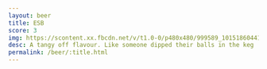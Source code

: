 ```yaml
---
layout: beer
title: ESB
score: 3
img: https://scontent.xx.fbcdn.net/v/t1.0-0/p480x480/999589_10151860441473745_1970036928_n.jpg?oh=e0190b63f1cb43f612e79826d2df70b5&oe=58BE27EA
desc: A tangy off flavour. Like someone dipped their balls in the keg
permalink: /beer/:title.html
---
```


